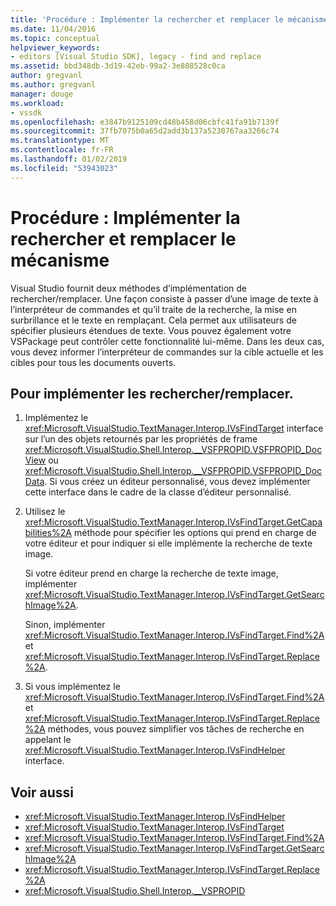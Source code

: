 ```yaml
---
title: 'Procédure : Implémenter la rechercher et remplacer le mécanisme | Microsoft Docs'
ms.date: 11/04/2016
ms.topic: conceptual
helpviewer_keywords:
- editors [Visual Studio SDK], legacy - find and replace
ms.assetid: bbd348db-3d19-42eb-99a2-3e808528c0ca
author: gregvanl
ms.author: gregvanl
manager: douge
ms.workload:
- vssdk
ms.openlocfilehash: e3847b9125109cd48b458d06cbfc41fa91b7139f
ms.sourcegitcommit: 37fb7075b0a65d2add3b137a5230767aa3266c74
ms.translationtype: MT
ms.contentlocale: fr-FR
ms.lasthandoff: 01/02/2019
ms.locfileid: "53943023"
---
```

# <a name="how-to-implement-the-find-and-replace-mechanism"></a>Procédure : Implémenter la rechercher et remplacer le mécanisme

Visual Studio fournit deux méthodes d’implémentation de rechercher/remplacer. Une façon consiste à passer d’une image de texte à l’interpréteur de commandes et qu’il traite de la recherche, la mise en surbrillance et le texte en remplaçant. Cela permet aux utilisateurs de spécifier plusieurs étendues de texte. Vous pouvez également votre VSPackage peut contrôler cette fonctionnalité lui-même. Dans les deux cas, vous devez informer l’interpréteur de commandes sur la cible actuelle et les cibles pour tous les documents ouverts.

## <a name="to-implement-findreplace"></a>Pour implémenter les rechercher/remplacer.

1. Implémentez le <xref:Microsoft.VisualStudio.TextManager.Interop.IVsFindTarget> interface sur l’un des objets retournés par les propriétés de frame <xref:Microsoft.VisualStudio.Shell.Interop.__VSFPROPID.VSFPROPID_DocView> ou <xref:Microsoft.VisualStudio.Shell.Interop.__VSFPROPID.VSFPROPID_DocData>. Si vous créez un éditeur personnalisé, vous devez implémenter cette interface dans le cadre de la classe d’éditeur personnalisé.

2. Utilisez le <xref:Microsoft.VisualStudio.TextManager.Interop.IVsFindTarget.GetCapabilities%2A> méthode pour spécifier les options qui prend en charge de votre éditeur et pour indiquer si elle implémente la recherche de texte image.

   Si votre éditeur prend en charge la recherche de texte image, implémenter <xref:Microsoft.VisualStudio.TextManager.Interop.IVsFindTarget.GetSearchImage%2A>.

   Sinon, implémenter <xref:Microsoft.VisualStudio.TextManager.Interop.IVsFindTarget.Find%2A> et <xref:Microsoft.VisualStudio.TextManager.Interop.IVsFindTarget.Replace%2A>.

3. Si vous implémentez le <xref:Microsoft.VisualStudio.TextManager.Interop.IVsFindTarget.Find%2A> et <xref:Microsoft.VisualStudio.TextManager.Interop.IVsFindTarget.Replace%2A> méthodes, vous pouvez simplifier vos tâches de recherche en appelant le <xref:Microsoft.VisualStudio.TextManager.Interop.IVsFindHelper> interface.

## <a name="see-also"></a>Voir aussi

- <xref:Microsoft.VisualStudio.TextManager.Interop.IVsFindHelper>
- <xref:Microsoft.VisualStudio.TextManager.Interop.IVsFindTarget>
- <xref:Microsoft.VisualStudio.TextManager.Interop.IVsFindTarget.Find%2A>
- <xref:Microsoft.VisualStudio.TextManager.Interop.IVsFindTarget.GetSearchImage%2A>
- <xref:Microsoft.VisualStudio.TextManager.Interop.IVsFindTarget.Replace%2A>
- <xref:Microsoft.VisualStudio.Shell.Interop.__VSPROPID>